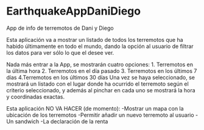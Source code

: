 ﻿# EarthquakeAppDaniDiego
App de info de terremotos de Dani y Diego

Esta aplicación va a mostrar un listado de todos los terremotos que ha habido últimamente en todo el mundo, dando la opción al usuario de filtrar los datos para ver sólo lo que el desee ver.


Nada más entrar a la App, se mostrarán cuatro opciones: 1. Terremotos en la última hora 2. Terremotos en el día pasado 3. Terremotos en los últimos 7 días 4.Terremotos en los últimos 30 días
Una vez se haya seleccionado, se mostrará un listado con el lugar donde ha ocurrido el terremoto según el criterio seleccionado, y además al pinchar en cada uno se mostrará la hora y coordinadas exactas.

Esta aplicación NO VA HACER (de momento):
	-Mostrar un mapa con la ubicación de los terremotos
	-Permitir añadir un nuevo terremoto al usuario
	-Un sandwich
	-La declaración de la renta
	